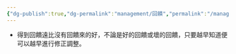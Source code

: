 ```yaml
---
{"dg-publish":true,"dg-permalink":"management/回饋","permalink":"/management/回饋/","title":"回饋"}
---
```


- 得到回饋遠比沒有回饋來的好，不論是好的回饋或壞的回饋，只要越早知道便可以越早進行修正調整。
